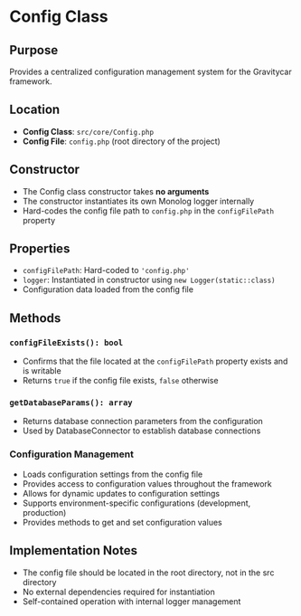 # Config Class

## Purpose
Provides a centralized configuration management system for the Gravitycar framework.

## Location
- **Config Class**: `src/core/Config.php`
- **Config File**: `config.php` (root directory of the project)

## Constructor
- The Config class constructor takes **no arguments**
- The constructor instantiates its own Monolog logger internally
- Hard-codes the config file path to `config.php` in the `configFilePath` property

## Properties
- `configFilePath`: Hard-coded to `'config.php'`
- `logger`: Instantiated in constructor using `new Logger(static::class)`
- Configuration data loaded from the config file

## Methods

### `configFileExists(): bool`
- Confirms that the file located at the `configFilePath` property exists and is writable
- Returns `true` if the config file exists, `false` otherwise

### `getDatabaseParams(): array`
- Returns database connection parameters from the configuration
- Used by DatabaseConnector to establish database connections

### Configuration Management
- Loads configuration settings from the config file
- Provides access to configuration values throughout the framework
- Allows for dynamic updates to configuration settings
- Supports environment-specific configurations (development, production)
- Provides methods to get and set configuration values

## Implementation Notes
- The config file should be located in the root directory, not in the src directory
- No external dependencies required for instantiation
- Self-contained operation with internal logger management
